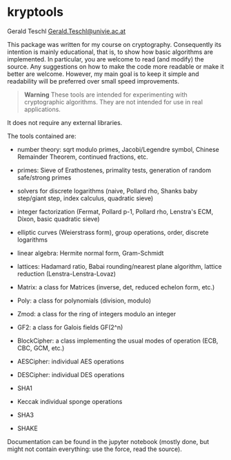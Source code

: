 # kryptools
Gerald Teschl <Gerald.Teschl@univie.ac.at>

This package was written for my course on cryptography. Consequently its intention is
mainly educational, that is, to show how basic algorithms are implemented. In particular,
you are welcome to read (and modify) the source. Any suggestions on how to make the
code more readable or make it better are welcome. However, my main goal is to keep
it simple and readability will be preferred over small speed improvements.

> **Warning**
> These tools are intended for experimenting with cryptographic algorithms. They are not intended for use in real applications.

It does not require any external libraries.

The tools contained are:

* number theory: sqrt modulo primes, Jacobi/Legendre symbol, Chinese Remainder Theorem, continued fractions, etc.
* primes: Sieve of Erathostenes, primality tests, generation of random safe/strong primes
* solvers for discrete logarithms (naive, Pollard rho, Shanks baby step/giant step, index calculus, quadratic sieve)
* integer factorization (Fermat, Pollard p-1, Pollard rho, Lenstra's ECM, Dixon, basic quadratic sieve)
* elliptic curves (Weierstrass form), group operations, order, discrete logarithms
* linear algebra: Hermite normal form, Gram-Schmidt
* lattices: Hadamard ratio, Babai rounding/nearest plane algorithm, lattice reduction (Lenstra-Lenstra-Lovaz)

* Matrix: a class for Matrices (inverse, det, reduced echelon form, etc.)
* Poly: a class for polynomials (division, modulo)
* Zmod: a class for the ring of integers modulo an integer
* GF2: a class for Galois fields GF(2^n)

* BlockCipher: a class implementing the usual modes of operation (ECB, CBC, GCM, etc.)
* AESCipher: individual AES operations
* DESCipher: individual DES operations

* SHA1
* Keccak individual sponge operations
* SHA3
* SHAKE

Documentation can be found in the jupyter notebook
(mostly done, but might not contain everything: use the force, read the source).